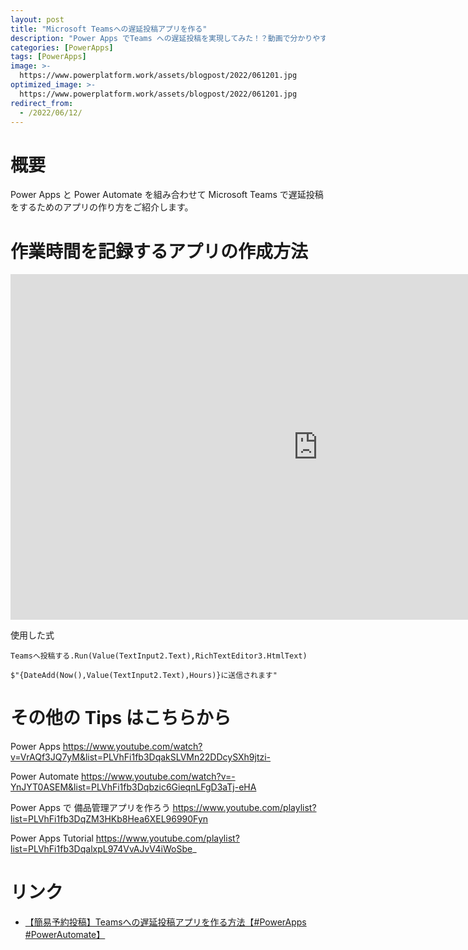 ```yaml
---
layout: post
title: "Microsoft Teamsへの遅延投稿アプリを作る"
description: "Power Apps でTeams への遅延投稿を実現してみた！？動画で分かりやすく解説"
categories: [PowerApps]
tags: [PowerApps]
image: >-
  https://www.powerplatform.work/assets/blogpost/2022/061201.jpg
optimized_image: >-
  https://www.powerplatform.work/assets/blogpost/2022/061201.jpg
redirect_from:
  - /2022/06/12/
---
```



#  概要

Power Apps と Power Automate を組み合わせて Microsoft Teams で遅延投稿をするためのアプリの作り方をご紹介します。


# 作業時間を記録するアプリの作成方法

<iframe width="983" height="553" src="https://www.youtube.com/embed/ByIK41vS0gw" title="YouTube video player" frameborder="0" allow="accelerometer; autoplay; clipboard-write; encrypted-media; gyroscope; picture-in-picture" allowfullscreen></iframe>


使用した式

```
Teamsへ投稿する.Run(Value(TextInput2.Text),RichTextEditor3.HtmlText)

$"{DateAdd(Now(),Value(TextInput2.Text),Hours)}に送信されます"
```



# その他の Tips はこちらから

Power Apps
https://www.youtube.com/watch?v=VrAQf3JQ7yM&list=PLVhFi1fb3DqakSLVMn22DDcySXh9jtzi- 

Power Automate
https://www.youtube.com/watch?v=-YnJYT0ASEM&list=PLVhFi1fb3Dqbzic6GieqnLFgD3aTj-eHA

Power Apps で 備品管理アプリを作ろう
https://www.youtube.com/playlist?list=PLVhFi1fb3DqZM3HKb8Hea6XEL96990Fyn

Power Apps Tutorial
https://www.youtube.com/playlist?list=PLVhFi1fb3DqalxpL974VvAJvV4iWoSbe_

# リンク


- [【簡易予約投稿】Teamsへの遅延投稿アプリを作る方法【#PowerApps #PowerAutomate】](https://www.youtube.com/watch?v=ByIK41vS0gw)
